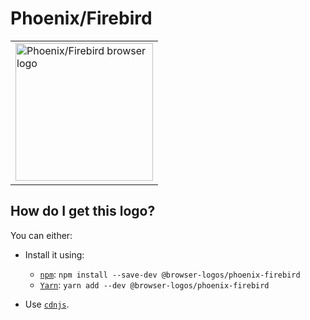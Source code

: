 # Phoenix/Firebird

<table>
    <tr height=230>
        <td>
            <a href="https://github.com/alrra/browser-logos/tree/b95c297f8490d748bc36372047b7c96c0e6cec55/src/archive/phoenix-firebird">
                <img width=220 src="https://raw.githubusercontent.com/alrra/browser-logos/b95c297f8490d748bc36372047b7c96c0e6cec55/src/archive/phoenix-firebird/phoenix-firebird.svg?sanitize=true" alt="Phoenix/Firebird browser logo">
            </a>
        </td>
    </tr>
</table>

## How do I get this logo?

You can either:

* Install it using:

  * [`npm`][npm]: `npm install --save-dev @browser-logos/phoenix-firebird`
  * [`Yarn`][yarn]: `yarn add --dev @browser-logos/phoenix-firebird`

* Use [`cdnjs`][cdnjs].

<!-- Link labels: -->

[cdnjs]: https://cdnjs.com/libraries/browser-logos
[npm]: https://www.npmjs.com/
[yarn]: https://yarnpkg.com/
